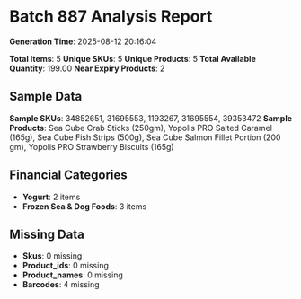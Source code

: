 # Batch 887 Analysis Report

**Generation Time**: 2025-08-12 20:16:04

**Total Items**: 5
**Unique SKUs**: 5
**Unique Products**: 5
**Total Available Quantity**: 199.00
**Near Expiry Products**: 2

## Sample Data
**Sample SKUs**: 34852651, 31695553, 1193267, 31695554, 39353472
**Sample Products**: Sea Cube Crab Sticks (250gm), Yopolis PRO Salted Caramel (165g), Sea Cube Fish Strips (500g), Sea Cube Salmon Fillet Portion (200 gm), Yopolis PRO Strawberry Biscuits (165g)

## Financial Categories
- **Yogurt**: 2 items
- **Frozen Sea & Dog Foods**: 3 items

## Missing Data
- **Skus**: 0 missing
- **Product_ids**: 0 missing
- **Product_names**: 0 missing
- **Barcodes**: 4 missing
